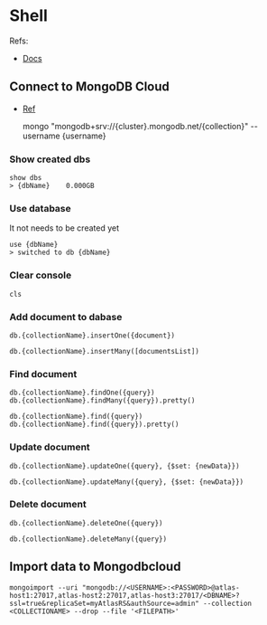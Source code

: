 # Shell

Refs:
* [Docs](https://docs.mongodb.com/manual/mongo/)

## Connect to MongoDB Cloud
* [Ref](https://docs.atlas.mongodb.com/mongo-shell-connection/)

    mongo "mongodb+srv://{cluster}.mongodb.net/{collection}" --username {username}

### Show created dbs
    show dbs
    > {dbName}    0.000GB

### Use database
It not needs to be created yet

    use {dbName}
    > switched to db {dbName}

### Clear console
    cls

### Add document to dabase
    db.{collectionName}.insertOne({document})

    db.{collectionName}.insertMany([documentsList])

### Find document
    db.{collectionName}.findOne({query})
    db.{collectionName}.findMany({query}).pretty()

    db.{collectionName}.find({query})
    db.{collectionName}.find({query}).pretty()

### Update document
    db.{collectionName}.updateOne({query}, {$set: {newData}})

    db.{collectionName}.updateMany({query}, {$set: {newData}})

### Delete document
    db.{collectionName}.deleteOne({query})

    db.{collectionName}.deleteMany({query})

## Import data to Mongodbcloud
    mongoimport --uri "mongodb://<USERNAME>:<PASSWORD>@atlas-host1:27017,atlas-host2:27017,atlas-host3:27017/<DBNAME>?ssl=true&replicaSet=myAtlasRS&authSource=admin" --collection <COLLECTIONAME> --drop --file '<FILEPATH>'